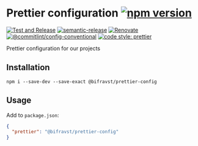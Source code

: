 # Prettier configuration [![npm version](https://img.shields.io/npm/v/@bifravst/prettier-config.svg)](https://www.npmjs.com/package/@bifravst/prettier-config)

[![Test and Release](https://github.com/bifravst/prettier-config/actions/workflows/release.yaml/badge.svg)](https://github.com/bifravst/prettier-config/actions/workflows/release.yaml)
[![semantic-release](https://img.shields.io/badge/%20%20%F0%9F%93%A6%F0%9F%9A%80-semantic--release-e10079.svg)](https://github.com/semantic-release/semantic-release)
[![Renovate](https://img.shields.io/badge/renovate-enabled-brightgreen.svg)](https://renovatebot.com)
[![@commitlint/config-conventional](https://img.shields.io/badge/%40commitlint-config--conventional-brightgreen)](https://github.com/conventional-changelog/commitlint/tree/master/@commitlint/config-conventional)
[![code style: prettier](https://img.shields.io/badge/code_style-prettier-ff69b4.svg)](https://github.com/prettier/prettier/)

Prettier configuration for our projects

## Installation

    npm i --save-dev --save-exact @bifravst/prettier-config

## Usage

Add to `package.json`:

```json
{
  "prettier": "@bifravst/prettier-config"
}
```
